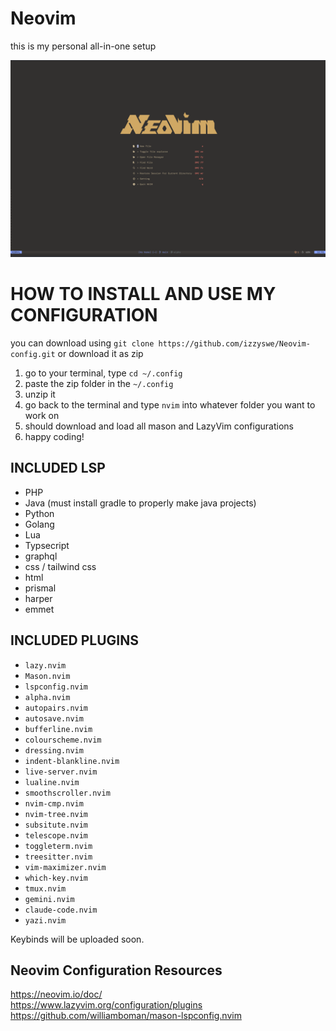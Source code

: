 # Neovim

this is my personal all-in-one setup

<img width="1674" alt="Screenshot 2025-02-06 at 6 43 23 PM" src="./nvim_ss.png" />


# HOW TO INSTALL AND USE MY CONFIGURATION

you can download using `git clone https://github.com/izzyswe/Neovim-config.git`
or download it as zip

1. go to your terminal, type `cd ~/.config`
2. paste the zip folder in the `~/.config`
3. unzip it
4. go back to the terminal and type `nvim` into whatever folder you want to work on
5. should download and load all mason and LazyVim configurations
6. happy coding!

## INCLUDED LSP
- PHP
- Java (must install gradle to properly make java projects)
- Python
- Golang
- Lua
- Typsecript
- graphql
- css / tailwind css
- html
- prismal
- harper
- emmet

## INCLUDED PLUGINS
- `lazy.nvim`
- `Mason.nvim`
- `lspconfig.nvim`
- `alpha.nvim`
- `autopairs.nvim`
- `autosave.nvim`
- `bufferline.nvim`
- `colourscheme.nvim`
- `dressing.nvim`
- `indent-blankline.nvim`
- `live-server.nvim`
- `lualine.nvim`
- `smoothscroller.nvim`
- `nvim-cmp.nvim`
- `nvim-tree.nvim`
- `subsitute.nvim`
- `telescope.nvim`
- `toggleterm.nvim`
- `treesitter.nvim`
- `vim-maximizer.nvim`
- `which-key.nvim`
- `tmux.nvim`
- `gemini.nvim`
- `claude-code.nvim`
- `yazi.nvim`

Keybinds will be uploaded soon.

## Neovim Configuration Resources <br>
https://neovim.io/doc/ <br>
https://www.lazyvim.org/configuration/plugins <br>
https://github.com/williamboman/mason-lspconfig.nvim <br>
